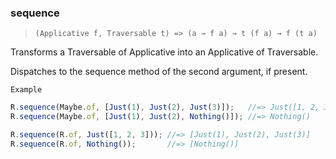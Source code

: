 ### sequence

> ```(Applicative f, Traversable t) => (a → f a) → t (f a) → f (t a)```

Transforms a Traversable of Applicative into an Applicative of Traversable.

Dispatches to the sequence method of the second argument, if present.

`Example`

```js
R.sequence(Maybe.of, [Just(1), Just(2), Just(3)]);   //=> Just([1, 2, 3])
R.sequence(Maybe.of, [Just(1), Just(2), Nothing()]); //=> Nothing()

R.sequence(R.of, Just([1, 2, 3])); //=> [Just(1), Just(2), Just(3)]
R.sequence(R.of, Nothing());       //=> [Nothing()]
```